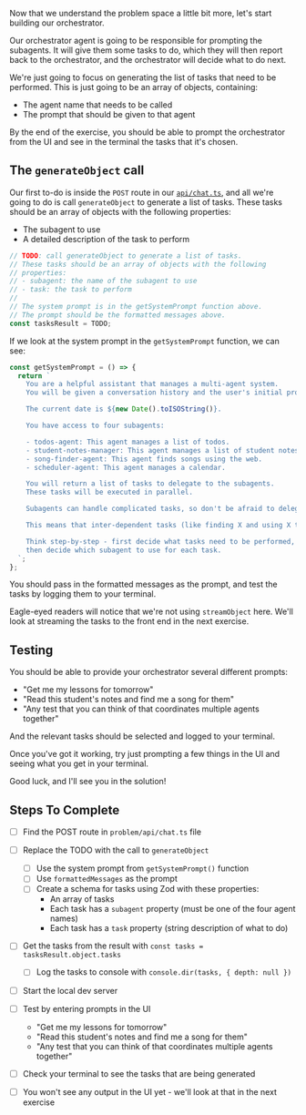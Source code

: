 Now that we understand the problem space a little bit more, let's start building our orchestrator.

Our orchestrator agent is going to be responsible for prompting the subagents. It will give them some tasks to do, which they will then report back to the orchestrator, and the orchestrator will decide what to do next.

We're just going to focus on generating the list of tasks that need to be performed. This is just going to be an array of objects, containing:

- The agent name that needs to be called
- The prompt that should be given to that agent

By the end of the exercise, you should be able to prompt the orchestrator from the UI and see in the terminal the tasks that it's chosen.

## The `generateObject` call

Our first to-do is inside the `POST` route in our [`api/chat.ts`](./api/chat.ts), and all we're going to do is call `generateObject` to generate a list of tasks. These tasks should be an array of objects with the following properties:

- The subagent to use
- A detailed description of the task to perform

```ts
// TODO: call generateObject to generate a list of tasks.
// These tasks should be an array of objects with the following
// properties:
// - subagent: the name of the subagent to use
// - task: the task to perform
//
// The system prompt is in the getSystemPrompt function above.
// The prompt should be the formatted messages above.
const tasksResult = TODO;
```

If we look at the system prompt in the `getSystemPrompt` function, we can see:

```ts
const getSystemPrompt = () => {
  return `
    You are a helpful assistant that manages a multi-agent system.
    You will be given a conversation history and the user's initial prompt.

    The current date is ${new Date().toISOString()}.

    You have access to four subagents:

    - todos-agent: This agent manages a list of todos.
    - student-notes-manager: This agent manages a list of student notes.
    - song-finder-agent: This agent finds songs using the web.
    - scheduler-agent: This agent manages a calendar.

    You will return a list of tasks to delegate to the subagents.
    These tasks will be executed in parallel.

    Subagents can handle complicated tasks, so don't be afraid to delegate large tasks to them.

    This means that inter-dependent tasks (like finding X and using X to create Y) should be split into two tasks.

    Think step-by-step - first decide what tasks need to be performed,
    then decide which subagent to use for each task.
  `;
};
```

You should pass in the formatted messages as the prompt, and test the tasks by logging them to your terminal.

Eagle-eyed readers will notice that we're not using `streamObject` here. We'll look at streaming the tasks to the front end in the next exercise.

## Testing

You should be able to provide your orchestrator several different prompts:

- "Get me my lessons for tomorrow"
- "Read this student's notes and find me a song for them"
- "Any test that you can think of that coordinates multiple agents together"

And the relevant tasks should be selected and logged to your terminal.

Once you've got it working, try just prompting a few things in the UI and seeing what you get in your terminal.

Good luck, and I'll see you in the solution!

## Steps To Complete

- [ ] Find the POST route in `problem/api/chat.ts` file

- [ ] Replace the TODO with the call to `generateObject`
  - [ ] Use the system prompt from `getSystemPrompt()` function
  - [ ] Use `formattedMessages` as the prompt
  - [ ] Create a schema for tasks using Zod with these properties:
    - An array of tasks
    - Each task has a `subagent` property (must be one of the four agent names)
    - Each task has a `task` property (string description of what to do)

- [ ] Get the tasks from the result with `const tasks = tasksResult.object.tasks`
  - [ ] Log the tasks to console with `console.dir(tasks, { depth: null })`

- [ ] Start the local dev server

- [ ] Test by entering prompts in the UI
  - "Get me my lessons for tomorrow"
  - "Read this student's notes and find me a song for them"
  - "Any test that you can think of that coordinates multiple agents together"

- [ ] Check your terminal to see the tasks that are being generated

- [ ] You won't see any output in the UI yet - we'll look at that in the next exercise
